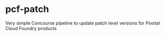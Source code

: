# pcf-patch
Very simple Concourse pipeline to update patch level versions for Pivotal Cloud Foundry products
